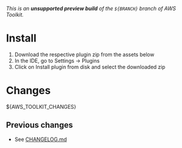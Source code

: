 _This is an **unsupported preview build** of the `${BRANCH}` branch of AWS Toolkit._

# Install

1. Download the respective plugin zip from the assets below
2. In the IDE, go to Settings -> Plugins
3. Click on Install plugin from disk and select the downloaded zip

# Changes

${AWS_TOOLKIT_CHANGES}

## Previous changes

-   See [CHANGELOG.md](CHANGELOG.md)
